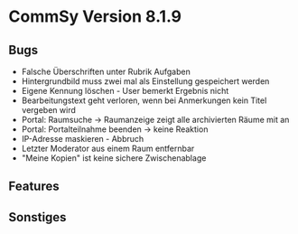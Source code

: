 CommSy Version 8.1.9
===================

Bugs
--------------------
- Falsche Überschriften unter Rubrik Aufgaben
- Hintergrundbild muss zwei mal als Einstellung gespeichert werden
- Eigene Kennung löschen - User bemerkt Ergebnis nicht
- Bearbeitungstext geht verloren, wenn bei Anmerkungen kein Titel vergeben wird
- Portal: Raumsuche -> Raumanzeige zeigt alle archivierten Räume mit an
- Portal: Portalteilnahme beenden -> keine Reaktion
- IP-Adresse maskieren - Abbruch
- Letzter Moderator aus einem Raum entfernbar
- "Meine Kopien" ist keine sichere Zwischenablage



Features
--------------------



Sonstiges
--------------------
